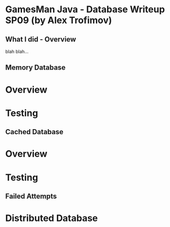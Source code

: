GamesMan Java - Database Writeup SP09 (by Alex Trofimov)
========================================================

What I did - Overview
---------------------

blah blah...

Memory Database
---------------

Overview
========

Testing
=======

Cached Database
---------------

Overview
========

Testing
=======

Failed Attempts
---------------

Distributed Database
====================
